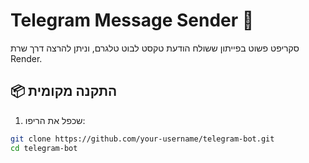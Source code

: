 # Telegram Message Sender 📩

סקריפט פשוט בפייתון ששולח הודעת טקסט לבוט טלגרם, וניתן להרצה דרך שרת Render.

## 📦 התקנה מקומית

1. שכפל את הריפו:
```bash
git clone https://github.com/your-username/telegram-bot.git
cd telegram-bot
